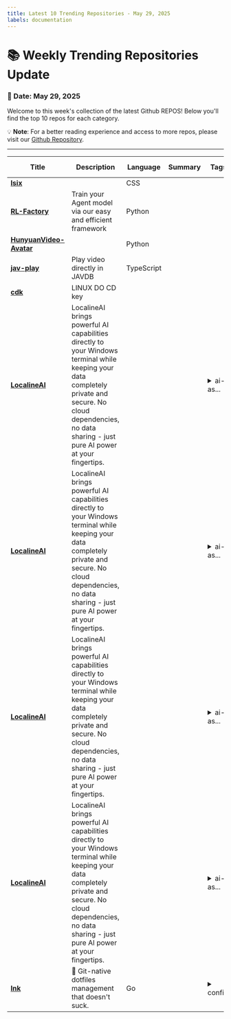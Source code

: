 ```yaml
---
title: Latest 10 Trending Repositories - May 29, 2025
labels: documentation
---
```

# 📚 Weekly Trending Repositories Update

### 📅 Date: May 29, 2025

Welcome to this week's collection of the latest Github REPOS! Below you'll find the top 10 repos for each category.

💡 **Note**: For a better reading experience and access to more repos, please visit our [Github Repository](https://github.com/marc-ko/daily-trending-repo).

---

| **Title** | **Description** | **Language** | **Summary** | **Tags** | **Stars Count** |
| --- | --- | --- | --- | --- | --- |
| **[lsix](https://github.com/saxpjexck/lsix)** |  | CSS |  |  | 1126 |
| **[RL-Factory](https://github.com/Simple-Efficient/RL-Factory)** | Train your Agent model via our easy and efficient framework | Python |  |  | 669 |
| **[HunyuanVideo-Avatar](https://github.com/Tencent-Hunyuan/HunyuanVideo-Avatar)** |  | Python |  |  | 381 |
| **[jav-play](https://github.com/aizhimou/jav-play)** | Play video directly in JAVDB | TypeScript |  |  | 308 |
| **[cdk](https://github.com/linux-do/cdk)** | LINUX DO CD key |  |  |  | 297 |
| **[LocalineAI](https://github.com/NeuralNodeOne814/LocalineAI)** | LocalineAI brings powerful AI capabilities directly to your Windows terminal while keeping your data completely private and secure. No cloud dependencies, no data sharing - just pure AI power at your fingertips. |  |  | <details><summary>ai-as...</summary><p>ai-assistant, ai-automation, ai-privacy, artificial-intelligence, cli-tool, code-generation, generative-ai, image-generation, local-ai, local-llm, local-processing, multimodal-ai, offline-ai, offline-assistant, open-source-ai, privacy-focused, text-generation, windows-ai, windows-automation</p></details> | 290 |
| **[LocalineAI](https://github.com/CyberLinkGamma314/LocalineAI)** | LocalineAI brings powerful AI capabilities directly to your Windows terminal while keeping your data completely private and secure. No cloud dependencies, no data sharing - just pure AI power at your fingertips. |  |  | <details><summary>ai-as...</summary><p>ai-assistant, ai-automation, ai-privacy, artificial-intelligence, cli-tool, code-generation, generative-ai, image-generation, local-ai, local-llm, local-processing, multimodal-ai, offline-ai, offline-assistant, open-source-ai, privacy-focused, text-generation, windows-ai, windows-automation</p></details> | 289 |
| **[LocalineAI](https://github.com/BinarySyncBeta995/LocalineAI)** | LocalineAI brings powerful AI capabilities directly to your Windows terminal while keeping your data completely private and secure. No cloud dependencies, no data sharing - just pure AI power at your fingertips. |  |  | <details><summary>ai-as...</summary><p>ai-assistant, ai-automation, ai-privacy, artificial-intelligence, cli-tool, code-generation, generative-ai, image-generation, local-ai, local-llm, local-processing, multimodal-ai, offline-ai, offline-assistant, open-source-ai, privacy-focused, text-generation, windows-ai, windows-automation</p></details> | 287 |
| **[LocalineAI](https://github.com/NanoNetGamma531/LocalineAI)** | LocalineAI brings powerful AI capabilities directly to your Windows terminal while keeping your data completely private and secure. No cloud dependencies, no data sharing - just pure AI power at your fingertips. |  |  | <details><summary>ai-as...</summary><p>ai-assistant, ai-automation, ai-privacy, artificial-intelligence, cli-tool, code-generation, generative-ai, image-generation, local-ai, local-llm, local-processing, multimodal-ai, offline-ai, offline-assistant, open-source-ai, privacy-focused, text-generation, windows-ai, windows-automation</p></details> | 268 |
| **[lnk](https://github.com/yarlson/lnk)** | 🔗 Git-native dotfiles management that doesn't suck. | Go |  | <details><summary>confi...</summary><p>configuration-management, devtools, dotfiles, dotfiles-manager</p></details> | 256 |


